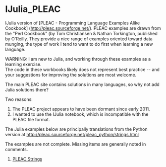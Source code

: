 IJulia_PLEAC
============

IJulia version of [PLEAC - Programming Language Examples Alike Cookbook] (http://pleac.sourceforge.net/).
PLEAC examples are drawn from the "Perl Cookbook" (by Tom Christiansen & Nathan Torkington, published by O'Reilly.
They provide a nice range of examples oriented toward data munging, 
the type of work I tend to want to do first when learning a new language.

WARNING: I am new to Julia, and working through these examples as a learning exercise.  
The code in these workbooks likely does not represent best practice -- 
and your suggestions for improving the solutions are most welcome.

The main PLEAC site contains solutions in many languages, so why not add Julia solutions there?

Two reasons:  

1. The PLEAC project appears to have been dormant since early 2011.
2. I wanted to use the IJulia notebook, which is incompatible with the PLEAC file format.

The Julia examples below are principally translations from the Python version at http://pleac.sourceforge.net/pleac_python/strings.html

The examples are not complete. Missing items are generally noted in comments.

1. [PLEAC Strings](http://nbviewer.ipython.org/urls/raw.github.com/catawbasam/IJulia_PLEAC/blob/master/pleac_string.ipynb)

